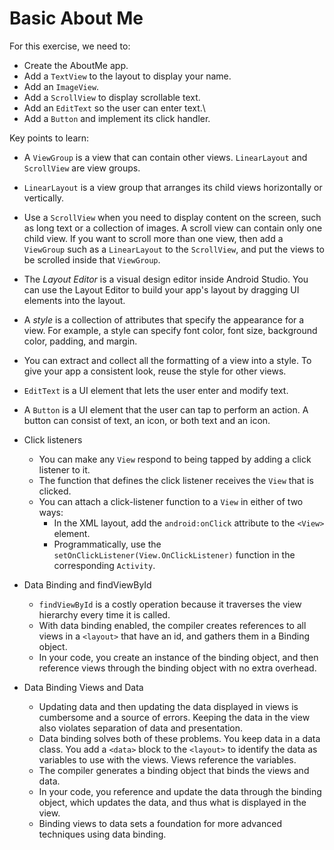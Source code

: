 # Basic About Me

For this exercise, we need to:

- Create the AboutMe app.
- Add a `TextView` to the layout to display your name.
- Add an `ImageView`.
- Add a `ScrollView` to display scrollable text.
- Add an `EditText` so the user can enter text.\
- Add a `Button` and implement its click handler.

Key points to learn:

- A `ViewGroup` is a view that can contain other views. `LinearLayout` and `ScrollView` are view
  groups.
- `LinearLayout` is a view group that arranges its child views horizontally or vertically.
- Use a `ScrollView` when you need to display content on the screen, such as long text or a
  collection of images. A scroll view can contain only one child view. If you want to scroll more
  than one view, then add a `ViewGroup` such as a `LinearLayout` to the `ScrollView`, and put the
  views to be scrolled inside that `ViewGroup`.
- The *Layout Editor* is a visual design editor inside Android Studio. You can use the Layout Editor
  to build your app's layout by dragging UI elements into the layout.
- A *style* is a collection of attributes that specify the appearance for a view. For example, a
  style can specify font color, font size, background color, padding, and margin.
- You can extract and collect all the formatting of a view into a style. To give your app a
  consistent look, reuse the style for other views.
- `EditText` is a UI element that lets the user enter and modify text.
- A `Button` is a UI element that the user can tap to perform an action. A button can consist of
  text, an icon, or both text and an icon.

- Click listeners
    - You can make any `View` respond to being tapped by adding a click listener to it.
    - The function that defines the click listener receives the `View` that is clicked.
    - You can attach a click-listener function to a `View` in either of two ways:
        - In the XML layout, add the `android:onClick` attribute to the `<View>` element.
        - Programmatically, use the `setOnClickListener(View.OnClickListener)` function in the
          corresponding `Activity`.

- Data Binding and findViewById
    - `findViewById` is a costly operation because it traverses the view hierarchy every time it is
      called.
    - With data binding enabled, the compiler creates references to all views in a `<layout>` that
      have an id, and gathers them in a Binding object.
    - In your code, you create an instance of the binding object, and then reference views through the binding object with no extra overhead.

- Data Binding Views and Data
    - Updating data and then updating the data displayed in views is cumbersome and a source of
      errors. Keeping the data in the view also violates separation of data and presentation.
    - Data binding solves both of these problems. You keep data in a data class. You add a `<data>`
      block to the `<layout>` to identify the data as variables to use with the views. Views
      reference the variables.
    - The compiler generates a binding object that binds the views and data.
    - In your code, you reference and update the data through the binding object, which updates the
      data, and thus what is displayed in the view.
    - Binding views to data sets a foundation for more advanced techniques using data binding.